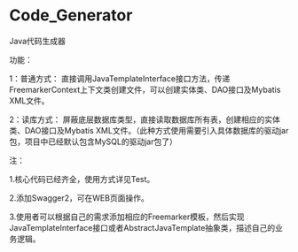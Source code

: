 # Code_Generator

Java代码生成器

功能：

1：普通方式：
  直接调用JavaTemplateInterface接口方法，传递FreemarkerContext上下文类创建文件，可以创建实体类、DAO接口及Mybatis XML文件。
  
2：读库方式：
  屏蔽底层数据库类型，直接读取数据库所有表，创建相应的实体类、DAO接口及Mybatis XML文件。（此种方式使用需要引入具体数据库的驱动jar包，项目中已经默认包含MySQL的驱动jar包了）

注：

1.核心代码已经齐全，使用方式详见Test。

2.添加Swagger2，可在WEB页面操作。

3.使用者可以根据自己的需求添加相应的Freemarker模板，然后实现JavaTemplateInterface接口或者AbstractJavaTemplate抽象类，描述自己的业务逻辑。
